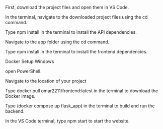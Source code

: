 First, download the project files and open them in VS Code.

In the terminal, navigate to the downloaded project files using the cd command.

Type npm install in the terminal to install the API dependencies.

Navigate to the app folder using the cd command.

Type npm install in the terminal to install the frontend dependencies.

Docker Setup Windows

open PowerShell.

Navigate to the location of your project

Type docker pull omar2211/frontend:latest in the terminal to download the Docker image.

Type (docker compose up flask_app) in the terminal to build and run the backend.

In the VS Code terminal, type npm start to start the website.
